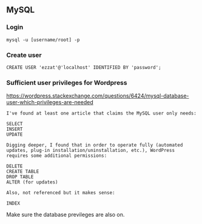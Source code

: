 ## MySQL
### Login
```
mysql -u [username/root] -p

```
### Create user
```
CREATE USER 'ezzat'@'localhost' IDENTIFIED BY 'password';

```
### Sufficient user privileges for Wordpress
https://wordpress.stackexchange.com/questions/6424/mysql-database-user-which-privileges-are-needed
```
I've found at least one article that claims the MySQL user only needs:

SELECT
INSERT
UPDATE

Digging deeper, I found that in order to operate fully (automated updates, plug-in installation/uninstallation, etc.), WordPress requires some additional permissions:

DELETE
CREATE TABLE
DROP TABLE
ALTER (for updates)

Also, not referenced but it makes sense:

INDEX

```
Make sure the database previleges are also on.

